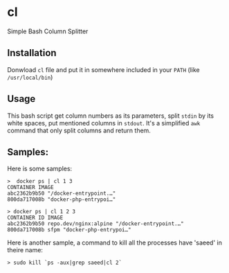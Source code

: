 # cl
Simple Bash Column Splitter

## Installation
Donwload `cl` file and put it in somewhere included in your `PATH` (like `/usr/local/bin`)

## Usage
This bash script get column numbers as its parameters, split `stdin` by its white spaces, put mentioned columns in `stdout`. It's a simplified `awk` command that only split columns and return them.

## Samples:
Here is some samples:

```
>  docker ps | cl 1 3
CONTAINER IMAGE
abc2362b9b50 "/docker-entrypoint.…"
800da717008b "docker-php-entrypoi…"
```

```
> docker ps | cl 1 2 3
CONTAINER ID IMAGE
abc2362b9b50 repo.dev/nginx:alpine "/docker-entrypoint.…"
800da717008b sfpm "docker-php-entrypoi…"
```

Here is another sample, a command to kill all the processes have 'saeed' in theire name:
```
> sudo kill `ps -aux|grep saeed|cl 2`
```

